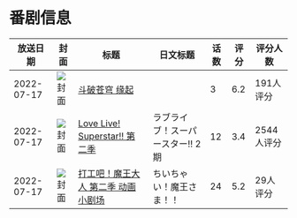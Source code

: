# 番剧信息

|放送日期|封面|标题|日文标题|话数|评分|评分人数|
|---|---|---|---|---|---|---|
|2022-07-17|![封面](https://lain.bgm.tv/pic/cover/c/7d/eb/345784_81v8d.jpg)|[斗破苍穹 缘起](https://bangumi.tv/subject/345784)||3|6.2|191人评分|
|2022-07-17|![封面](https://lain.bgm.tv/pic/cover/c/a8/2c/354146_qU41Z.jpg)|[Love Live! Superstar!! 第二季](https://bangumi.tv/subject/354146)|ラブライブ！スーパースター!! 2期|12|3.4|2544人评分|
|2022-07-17|![封面](https://lain.bgm.tv/pic/cover/c/9a/6e/444826_gGz3a.jpg)|[打工吧！魔王大人 第二季 动画小剧场](https://bangumi.tv/subject/444826)|ちいちゃい！魔王さま！！|24|5.2|29人评分|
